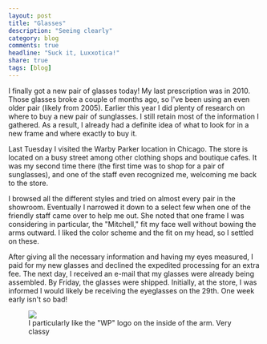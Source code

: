 ```yaml
---
layout: post
title: "Glasses"
description: "Seeing clearly"
category: blog
comments: true
headline: "Suck it, Luxxotica!"
share: true
tags: [blog]
---
```

I finally got a new pair of glasses today!  My last prescription was in 2010.  Those glasses broke a couple of months ago, so I've been using an even older pair (likely from 2005).  Earlier this year I did plenty of research on where to buy a new pair of sunglasses.  I still retain most of the information I gathered.  As a result, I already had a definite idea of what to look for in a new frame and where exactly to buy it.

Last Tuesday I visited the Warby Parker location in Chicago.  The store is located on a busy street among other clothing shops and boutique cafes.  It was my second time there (the first time was to shop for a pair of sunglasses), and one of the staff even recognized me, welcoming me back to the store.

I browsed all the different styles and tried on almost every pair in the showroom.  Eventually I narrowed it down to a select few when one of the friendly staff came over to help me out.  She noted that one frame I was considering in particular, the "Mitchell," fit my face well without bowing the arms outward.  I liked the color scheme and the fit on my head, so I settled on these.

After giving all the necessary information and having my eyes measured, I paid for my new glasses and declined the expedited processing for an extra fee.  The next day, I received an e-mail that my glasses were already being assembled.  By Friday, the glasses were shipped.  Initially, at the store, I was informed I would likely be receiving the eyeglasses on the 29th.  One week early isn't so bad!

<figure>
     <a href="{{ site.url }}/images/2015/glasses.jpg"><img src="{{ site.url }}/images/2015/glasses.jpg"></a>
     <figcaption>I particularly like the "WP" logo on the inside of the arm.  Very classy</figcaption>
</figure>

